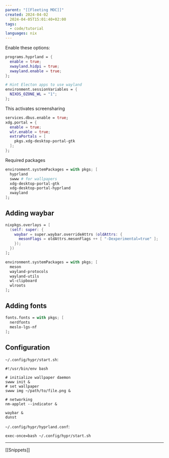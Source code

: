 ```yaml
---
parent: "[[Fleeting MOC]]"
created: 2024-04-02
  2024-04-05T15:01:40+02:00
tags:
  - code/tutorial
languages: nix
---
```


Enable these options:

```nix
programs.hyprland = {
  enable = true;
  xwayland.hidpi = true;
  xwayland.enable = true;
};

# Hint Electon apps to use wayland
environment.sessionVariables = {
  NIXOS_OZONE_WL = "1";
};
```

This activates screensharing

```nix
services.dbus.enable = true;
xdg.portal = {
  enable = true;
  wlr.enable = true;
  extraPortals = [
    pkgs.xdg-desktop-portal-gtk
  ];
};
```

Required packages

```nix
environment.systemPackages = with pkgs; [
  hyprland
  swww # for wallpapers
  xdg-desktop-portal-gtk
  xdg-desktop-portal-hyprland
  xwayland
];
```

## Adding waybar

```nix
nixpkgs.overlays = [
  (self: super: {
    waybar = super.waybar.overrideAttrs (oldAttrs: {
      mesonFlags = oldAttrs.mesonFlags ++ [ "-Dexperimental=true" ];
    });
  })
];

environment.systemPackages = with pkgs; [
  meson
  wayland-protocols
  wayland-utils
  wl-clipboard
  wlroots
];
```

## Adding fonts

```nix
fonts.fonts = with pkgs; [
  nerdfonts
  meslo-lgs-nf
];
```

## Configuration

`~/.config/hypr/start.sh`:

```shell
#!/usr/bin/env bash

# initialize wallpaper daemon
swww init &
# set wallpaper
swww img ~/path/to/file.png &

# networking
nm-applet --indicator &

waybar &
dunst
```

`~/.config/hypr/hyprland.conf`:

```shell
exec-once=bash ~/.config/hypr/start.sh
```

---

[[Snippets]]
